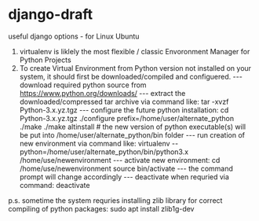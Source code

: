 # django-draft
useful django options - for Linux Ubuntu

1. virtualenv is liklely the most flexible / classic Envoronment Manager for Python Projects
2. To create Virtual Environment from Python version not installed on your system, it should first be downloaded/compiled and configuered.
--- download required python source from https://www.python.org/downloads/
--- extract the downloaded/compressed tar archive via command like: tar -xvzf Python-3.x.yz.tgz
--- configure the future python installation: 
    cd Python-3.x.yz.tgz
    ./configure prefix=/home/user/alternate_python
    ./make
    ./make altinstall # the new version of python executable(s) will be put into /home/user/alternate_python/bin folder
--- run creation of new environment via command like: virtualenv --python=/home/user/alternate_python/bin/python3.x /home/use/newenvironment
--- activate new environment: cd /home/use/newenvironment
                              source bin/activate
--- the command prompt will change accordingly
--- deactivate when requried via command: deactivate

p.s. sometime the system requries installing zlib library for correct compiling of python packages:
sudo apt install zlib1g-dev
